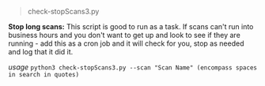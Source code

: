 > check-stopScans3.py

**Stop long scans:**
This script is good to run as a task.  If scans can't run into business hours and you don't want to get up and look to see if they are running - add this as a cron job and it will check for you, stop as needed and log that it did it. 

*usage* `python3 check-stopScans3.py --scan "Scan Name" (encompass spaces in search in quotes)`
